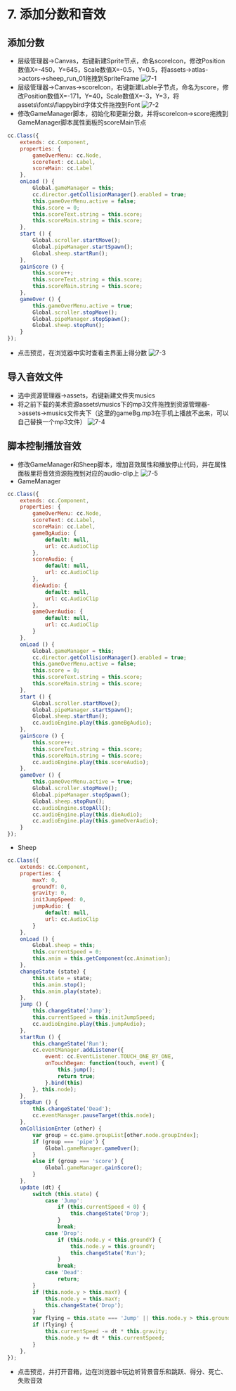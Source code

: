 # 7. 添加分数和音效

## 添加分数

- 层级管理器->Canvas，右键新建Sprite节点，命名scoreIcon，修改Position数值X=-450，Y=645，Scale数值X=-0.5，Y=0.5，将assets->atlas->actors->sheep_run_01拖拽到SpriteFrame
![7-1](/7-1.png)
- 层级管理器->Canvas->scoreIcon，右键新建Lable子节点，命名为score，修改Position数值X=-171，Y=40，Scale数值X=-3，Y=3，将assets\fonts\flappybird字体文件拖拽到Font
![7-2](/7-2.png)
- 修改GameManager脚本，初始化和更新分数，并将scoreIcon->score拖拽到GameManager脚本属性面板的scoreMain节点
```js
cc.Class({
    extends: cc.Component,
    properties: {
        gameOverMenu: cc.Node,
        scoreText: cc.Label,
        scoreMain: cc.Label
    },
    onLoad () {
        Global.gameManager = this;
        cc.director.getCollisionManager().enabled = true;
        this.gameOverMenu.active = false;
        this.score = 0;
        this.scoreText.string = this.score;
        this.scoreMain.string = this.score;
    },
    start () {
        Global.scroller.startMove();
        Global.pipeManager.startSpawn();
        Global.sheep.startRun();
    },
    gainScore () {
        this.score++;
        this.scoreText.string = this.score;
        this.scoreMain.string = this.score;
    },
    gameOver () {
        this.gameOverMenu.active = true;
        Global.scroller.stopMove();
        Global.pipeManager.stopSpawn();
        Global.sheep.stopRun();
    }
});
```
- 点击预览，在浏览器中实时查看主界面上得分数
![7-3](/7-3.png)

## 导入音效文件

- 选中资源管理器->assets，右键新建文件夹musics
- 将之前下载的美术资源assets\musics下的mp3文件拖拽到资源管理器->assets->musics文件夹下（这里的gameBg.mp3在手机上播放不出来，可以自己替换一个mp3文件）
![7-4](/7-4.png)

## 脚本控制播放音效
- 修改GameManager和Sheep脚本，增加音效属性和播放停止代码，并在属性面板里将音效资源拖拽到对应的audio-clip上
![7-5](/7-5.png)
- GameManager
```js
cc.Class({
    extends: cc.Component,
    properties: {
        gameOverMenu: cc.Node,
        scoreText: cc.Label,
        scoreMain: cc.Label,
        gameBgAudio: {
            default: null,
            url: cc.AudioClip
        },
        scoreAudio: {
            default: null,
            url: cc.AudioClip
        },
        dieAudio: {
            default: null,
            url: cc.AudioClip
        },
        gameOverAudio: {
            default: null,
            url: cc.AudioClip
        }
    },
    onLoad () {
        Global.gameManager = this;
        cc.director.getCollisionManager().enabled = true;
        this.gameOverMenu.active = false;
        this.score = 0;
        this.scoreText.string = this.score;
        this.scoreMain.string = this.score;
    },
    start () {
        Global.scroller.startMove();
        Global.pipeManager.startSpawn();
        Global.sheep.startRun();
        cc.audioEngine.play(this.gameBgAudio);
    },
    gainScore () {
        this.score++;
        this.scoreText.string = this.score;
        this.scoreMain.string = this.score;
        cc.audioEngine.play(this.scoreAudio);
    },
    gameOver () {
        this.gameOverMenu.active = true;
        Global.scroller.stopMove();
        Global.pipeManager.stopSpawn();
        Global.sheep.stopRun();
        cc.audioEngine.stopAll();
        cc.audioEngine.play(this.dieAudio);
        cc.audioEngine.play(this.gameOverAudio);
    }
});
```
- Sheep
```js
cc.Class({
    extends: cc.Component,
    properties: {
        maxY: 0,
        groundY: 0,
        gravity: 0,
        initJumpSpeed: 0,
        jumpAudio: {
            default: null,
            url: cc.AudioClip
        }
    },
    onLoad () {
        Global.sheep = this;
        this.currentSpeed = 0;
        this.anim = this.getComponent(cc.Animation);
    },
    changeState (state) {
        this.state = state;
        this.anim.stop();
        this.anim.play(state);
    },
    jump () {
        this.changeState('Jump');
        this.currentSpeed = this.initJumpSpeed;
        cc.audioEngine.play(this.jumpAudio);
    },
    startRun () {
        this.changeState('Run');
        cc.eventManager.addListener({
            event: cc.EventListener.TOUCH_ONE_BY_ONE,
            onTouchBegan: function(touch, event) {
                this.jump();
                return true;
            }.bind(this)
        }, this.node);
    },
    stopRun () {
        this.changeState('Dead');
        cc.eventManager.pauseTarget(this.node);
    },
    onCollisionEnter (other) {
        var group = cc.game.groupList[other.node.groupIndex];
        if (group === 'pipe') {
            Global.gameManager.gameOver();
        }
        else if (group === 'score') {
            Global.gameManager.gainScore();
        }
    },
    update (dt) {
        switch (this.state) {
            case 'Jump':
                if (this.currentSpeed < 0) {
                    this.changeState('Drop');
                }
                break;
            case 'Drop':
                if (this.node.y < this.groundY) {
                    this.node.y = this.groundY;
                    this.changeState('Run');
                }
                break;
            case 'Dead':
                return;
        }
        if (this.node.y > this.maxY) {
            this.node.y = this.maxY;
            this.changeState('Drop');
        }
        var flying = this.state === 'Jump' || this.node.y > this.groundY;
        if (flying) {
            this.currentSpeed -= dt * this.gravity;
            this.node.y += dt * this.currentSpeed;
        }
    },
});
```
- 点击预览，并打开音箱，边在浏览器中玩边听背景音乐和跳跃、得分、死亡、失败音效